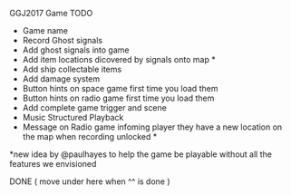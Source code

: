GGJ2017 Game TODO

* Game name
* Record Ghost signals
* Add ghost signals into game
* Add item locations dicovered by signals onto map *
* Add ship collectable items
* Add damage system
* Button hints on space game first time you load them
* Button hints on radio game first time you load them
* Add complete game trigger and scene
* Music Structured Playback
* Message on Radio game infoming player they have a new location on the map when recording unlocked *

*new idea by @paulhayes to help the game be playable without all the features we envisioned

DONE ( move under here when ^^ is done )

